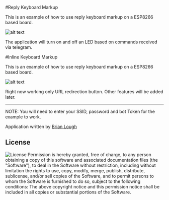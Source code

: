#Reply Keyboard Markup

This is an example of how to use reply keyboard markup on a ESP8266 based board.

![alt text](https://core.telegram.org/file/811140184/1/5YJxx-rostA/ad3f74094485fb97bd "Reply Keyboard example")

The application will turn on and off an LED based on commands received via telegram.

#Inline Keyboard Markup

This is an example of how to use reply keyboard markup on a ESP8266 based board.


![alt text](https://core.telegram.org/file/811140999/1/2JSoUVlWKa0/4fad2e2743dc8eda04 "Inline Keyboard example")

Right now working only URL redirection button. Other features will be added later.

-----------------

NOTE: You will need to enter your SSID, password and bot Token for the example to work.

Application written by [Brian Lough](https://github.com/witnessmenow)



## License

![License](https://img.shields.io/github/license/witnessmenow/Universal-Arduino-Telegram-Bot)
Permission is hereby granted, free of charge, to any person obtaining a copy of this software and associated documentation files (the "Software"), to deal in the Software without restriction, including without limitation the rights to use, copy, modify, merge, publish, distribute, sublicense, and/or sell copies of the Software, and to permit persons to whom the Software is furnished to do so, subject to the following conditions:
The above copyright notice and this permission notice shall be included in all copies or substantial portions of the Software.